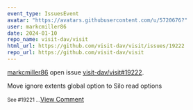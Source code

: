 ```yaml
---
event_type: IssuesEvent
avatar: "https://avatars.githubusercontent.com/u/5720676?"
user: markcmiller86
date: 2024-01-10
repo_name: visit-dav/visit
html_url: https://github.com/visit-dav/visit/issues/19222
repo_url: https://github.com/visit-dav/visit
---
```


<a href='https://github.com/markcmiller86' target='_blank'>markcmiller86</a> open issue <a href='https://github.com/visit-dav/visit/issues/19222' target='_blank'>visit-dav/visit#19222</a>.

<p>Move ignore extents global option to Silo read options</p><small>See #19221 ...</small><a href='https://github.com/visit-dav/visit/issues/19222' target='_blank'>View Comment</a>